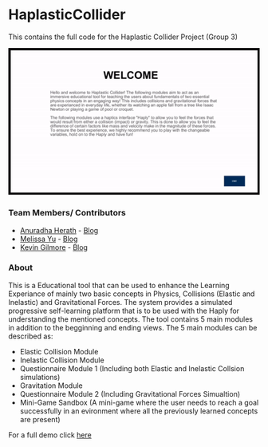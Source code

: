 # HaplasticCollider 

This contains the full code for the Haplastic Collider Project (Group 3)

![demoGIF](/Images/UIfinal.gif)

### Team Members/ Contributors
 - [Anuradha Herath](https://github.com/canuradha)  - [Blog](https://canuradha.github.io/CanHap2022-PersonalBlog/)
 - [Melissa Yu](https://github.com/meliss-yu)       - [Blog](https://melissyu.wordpress.com/)
 - [Kevin Gilmore](https://github.com/Gilmore-K)    - [Blog](https://canhapticsstudentblogkeving.wordpress.com/)

### About
This is a Educational tool that can be used to enhance the Learning Experiance of mainly two basic concepts in Physics, Collisions (Elastic and Inelastic) and Gravitational Forces.
The system provides a simulated progressive self-learning platform that is to be used with the Haply for understanding the mentioned concepts. The tool contains 5 main modules in addition to the begginning and ending views. The 5 main modules can be described as: 
- Elastic Collision Module
- Inelastic Collision Module
- Questionnaire Module 1 (Including both Elastic and Inelastic Collsion simulations)
- Gravitation Module
- Questionnaire Module 2 (Including Gravitational Forces Simualtion)
- Mini-Game Sandbox (A mini-game where the user needs to reach a goal successfully in an evironment where all the previously learned concepts are present)

For a full demo click [here](https://www.youtube.com/watch?v=1Fv-DxxqwRw)